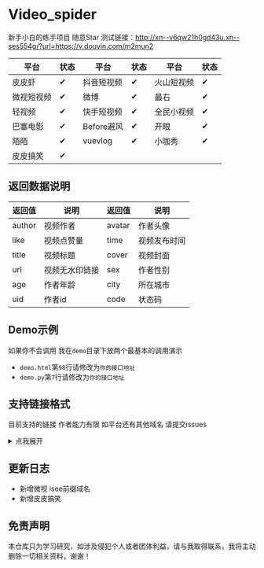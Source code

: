 # Video_spider

新手小白的练手项目 随意Star 测试链接：http://xn--v6qw21h0gd43u.xn--ses554g/?url=https://v.douyin.com/m2mun2

| 平台 | 状态| 平台 | 状态| 平台 | 状态|
|  ----  | ----  | ----  | ---- |----|----|
| 皮皮虾 | ✔ | 抖音短视频 | ✔ | 火山短视频 | ✔|
| 微视短视频 | ✔ | 微博 | ✔ | 最右 | ✔|
| 轻视频 | ✔ | 快手短视频 | ✔ | 全民小视频 | ✔|
| 巴塞电影 | ✔ | Before避风 | ✔ | 开眼 | ✔|
| 陌陌 | ✔ | vuevlog | ✔ |小咖秀| ✔|
| 皮皮搞笑 | ✔ |   |   |  |  |

## 返回数据说明

| 返回值 | 说明 | 返回值 | 说明 |
|  ----  | ----  | ----  | ---- |
| author | 视频作者| avatar | 作者头像 |
| like | 视频点赞量 | time | 视频发布时间 |
| title | 视频标题 | cover | 视频封面 |
| url | 视频无水印链接 | sex  | 作者性别 |
| age | 作者年龄 | city | 所在城市 |
| uid | 作者id | code | 状态码 |

## Demo示例

如果你不会调用 我在`demo`目录下放两个最基本的调用演示

- `demo.html`第`98`行请修改为`你的接口地址`
- `demo.py`第`7`行请修改为`你的接口地址`


## 支持链接格式

目前支持的链接 作者能力有限 如平台还有其他域名 请提交issues
<details>
<summary>点我展开</summary>

```text
  share.izuiyou.com
  h5.weishi.qq.com
  isee.weishi.qq.com
  h5.pipix.com
  v.douyin.com
  share.huoshan.com
  weibo.com
  m.oasis.weibo.cn
  bbq.bilibili.com
  v.kuaishou.com
  quanmin.hao222.com
  m.moviebase.cn
  m.hanyuhl.com
  www.eyepetizer.net
  m.immomo.com
  v.vuevideo.net
  mobile.xiaokaxiu.com
  share.ippzone.com
```

</details>

## 更新日志

- 新增微视 isee前缀域名
- 新增皮皮搞笑

## 免责声明

本仓库只为学习研究，如涉及侵犯个人或者团体利益，请与我取得联系，我将主动删除一切相关资料，谢谢！

